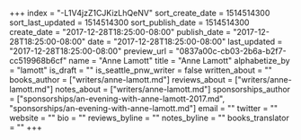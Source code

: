 +++
index = "-L1V4jzZ1CJKizLhQeNV"
sort_create_date = 1514514300
sort_last_updated = 1514514300
sort_publish_date = 1514514300
create_date = "2017-12-28T18:25:00-08:00"
publish_date = "2017-12-28T18:25:00-08:00"
date = "2017-12-28T18:25:00-08:00"
last_updated = "2017-12-28T18:25:00-08:00"
preview_url = "0837a00c-cb03-2b6a-b2f7-cc519968b6cf"
name = "Anne Lamott"
title = "Anne Lamott"
alphabetize_by = "lamott"
is_draft = ""
is_seattle_pnw_writer = false
written_about = ""
books_author = ["writers/anne-lamott.md"]
reviews_about = ["writers/anne-lamott.md"]
notes_about = ["writers/anne-lamott.md"]
sponsorships_author = ["sponsorships/an-evening-with-anne-lamott-2017.md", "sponsorships/an-evening-with-anne-lamott.md"]
email = ""
twitter = ""
website = ""
bio = ""
reviews_byline = ""
notes_byline = ""
books_translator = ""
+++
